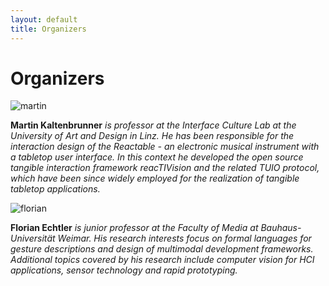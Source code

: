 ```yaml
---
layout: default
title: Organizers
---
```


<div id="organizers">
  <h1 class="pageTitle">Organizers</h1>
  <div class="organizersContent">
    <div class="organizer">
      <div class="circular-img">
        <img alt="martin" src="/workshop/assets/img/avatar_placeholder.jpg">
      </div>  
      <p>
        <strong>Martin Kaltenbrunner</strong> <em> is professor at the Interface Culture Lab at the University of Art and Design in Linz. He has been responsible for the interaction design of the Reactable - an electronic musical instrument with a tabletop user interface. In this context he developed the open source tangible interaction framework reacTIVision and the related TUIO protocol, which have been since widely employed for the realization of tangible tabletop applications.</em>
      </p>
    </div>
    <div class="organizer">
      <div class="circular-img">
        <img alt="florian" src="/workshop/assets/img/avatar_placeholder.jpg">
      </div>
      <p>
        <strong>Florian Echtler</strong> <em> is junior professor at the Faculty of Media at Bauhaus-Universit&auml;t Weimar. His research interests focus on formal languages for gesture descriptions and design of multimodal development frameworks. Additional topics covered by his research include computer vision for HCI applications, sensor technology and rapid prototyping.</em>
      </p>
    </div>
  </div>
</div>

